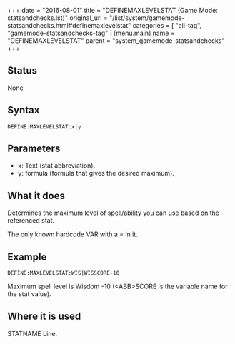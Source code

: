 +++
date = "2016-08-01"
title = "DEFINEMAXLEVELSTAT (Game Mode: statsandchecks.lst)"
original_url = "/list/system/gamemode-statsandchecks.html#definemaxlevelstat"
categories = [ "all-tag", "gamemode-statsandchecks-tag" ]
[menu.main]
    name = "DEFINEMAXLEVELSTAT"
    parent = "system_gamemode-statsandchecks"
+++

## Status

None

## Syntax

`DEFINE:MAXLEVELSTAT:x|y`

## Parameters

-   x: Text (stat abbreviation).
-   y: formula (formula that gives the
    desired maximum).



What it does
------------

Determines the maximum level of spell/ability you can use based on the
referenced stat.

The only known hardcode VAR with a = in it.

Example
-------

`DEFINE:MAXLEVELSTAT:WIS|WISSCORE-10`

Maximum spell level is Wisdom -10 (&lt;ABB&gt;SCORE is the variable name
for the stat value).

Where it is used
----------------

STATNAME Line.

